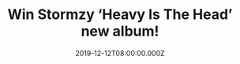 ---
campaign-uuid: "c-7f47a92f-e444-4071-a1a0-5af53218bd37"
type: "Competition"
category: "Music"
date: "2019-12-12T08:00:00.000Z"
end-date: "2020-01-12T23:59:00.000Z"
disable-form: false
is_promoted: false
has_entry_page: true
title: "Win Stormzy ‘Heavy Is The Head’ new album!"
competition-description: "<p>Stormzy is back! Following the release of 'Gang Signs\
  \ and Prayer' (2017), his award-winning, platinum-selling debut album, Stormzy may\
  \ no longer be stepping between the street and the sermon, but he's still walking\
  \ between two worlds: that of the celebrity and of the everyman.</p>\n<p>In order\
  \ to celebrate the release of his brand new album ‘Gang Signs and Prayer’ we are\
  \ giving away a copy for you to enjoy it. Click below and it could be coming home\
  \ with you.</p>\n"
hero-header: "Win Stormzy ‘Heavy Is The Head’ new album!"
terms-confirmation: "N/A"
banner-img: "https://assets.expresslyapp.com/asset-e671691a-2aba-4546-80aa-4f3cf4f9da96.jpg"
logo-left-href: "aaa.nme.com"
logo-left-image: "https://assets.expresslyapp.com/asset-5420b1be-32a9-46f4-8849-e8981df51f6d.jpg"
logo-left-title: "NME AAA"
bg-image-hero: "https://assets.expresslyapp.com/asset-7fdb6f75-47c1-4f20-a299-ac19489d607c.jpg"
bg-image-first: "https://assets.expresslyapp.com/asset-ade859f9-ef31-48f7-ae68-f871e91afde6.jpg"
section1-content: "<p>Following the release of 'Gang Signs and Prayer' (2017), his\
  \ award-winning, platinum-selling debut album, Stormzy may no longer be stepping\
  \ between the street and the sermon, but he's still walking between two worlds:\
  \ that of the celebrity and of the everyman.</p>\n<p>His desire to stay grounded\
  \ is evident; as his career continues to soar, he seems more and more determined\
  \ to help others reach new heights of their own. Features the singles 'Crown', 'Vossi\
  \ Bop' and 'Wiley Flow'.</p>\n<p>Click below and it could be yours.</p>\n"
entry-title: "Win Stormzy ‘Heavy Is The Head’ new album!"
entry-content: "<p>Enter the draw to win Stormzy ‘Heavy Is The Head’ new album by\
  \ completing the form below before 23:59 on the 12th of January 2020.</p>\n"
has-winner: false
prize-description: "Stormzy ‘Heavy Is The Head’ new album!"
special-conditions: "Multiple entries are allowed up to one every day.\r\n\r\nThis\
  \ competition is also available on: https://club.expressly.io/competitions/stormzy-album-giveaway"
country-restrictions:
- "GB"
---
